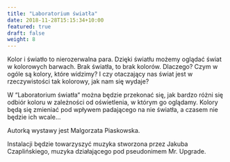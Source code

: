 ```yaml
---
title: "Laboratorium światła"
date: 2018-11-28T15:15:34+10:00
featured: true
draft: false
weight: 8
---
```


Kolor i światło to nierozerwalna para. Dzięki światłu możemy oglądać świat w kolorowych barwach. Brak światła, to brak kolorów. Dlaczego? Czym w ogóle są kolory, które widzimy? I czy otaczający nas świat jest w rzeczywistości tak kolorowy, jak nam się wydaje?

W “Laboratorium światła“ można będzie przekonać się, jak bardzo różni się odbiór koloru w zależności od oświetlenia, w którym go oglądamy. Kolory będą się zmieniać pod wpływem padającego na nie światła, a czasem nie będzie ich wcale…

Autorką wystawy jest Malgorzata Piaskowska.

Instalacji będzie towarzyszyć muzyka stworzona przez Jakuba Czaplińskiego, muzyka działającego pod pseudonimem Mr. Upgrade.